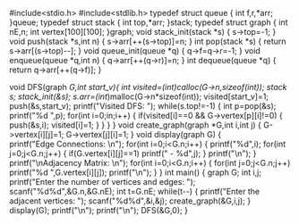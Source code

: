 #include<stdio.h>
#include<stdlib.h>
typedef struct queue 
{
    int f,r,*arr;
}queue;
typedef struct stack
{
    int top,*arr;
}stack;
typedef struct graph
{
    int nE,n;
    int vertex[100][100];
}graph;
void stack_init(stack *s)
{
    s->top=-1;
}
void push(stack *s,int n)
{
    s->arr[++(s->top)]=n;
}
int pop(stack *s)
{
    return s->arr[(s->top)--];
}
void queue_init(queue *q)
{
    q->f=q->r=-1;
}
void enqueue(queue *q,int n)
{
    q->arr[++(q->r)]=n;
}
int dequeue(queue *q)
{
    return q->arr[++(q->f)];
}

void DFS(graph *G,int start_v){
    int *visited=(int*)calloc(G->n,sizeof(int));
    stack s;
    stack_init(&s);
    s.arr=(int*)malloc(G->n*sizeof(int));
    visited[start_v]=1;
    push(&s,start_v);
    printf("Visited DFS: ");
    while(s.top!=-1)
    {
        int p=pop(&s);
        printf("%d ",p);
        for(int i=0;i<G->n;i++)
        {
            if(visited[i]==0 && G->vertex[p][i]!=0)
            {
                push(&s,i);
                visited[i]=1;
            }
        }
    }
}
void create_graph(graph *G,int i,int j)
{
    G->vertex[i][j]=1;
    G->vertex[j][i]=1;
}
void display(graph G)
{   
    printf("Edge Connections: \n");
    for(int i=0;i<G.n;i++)
    {
        printf("%d",i);
        for(int j=0;j<G.n;j++)
        {
            if(G.vertex[i][j]==1)
                printf(" - %d",j);
        }
        printf("\n");
    }
    printf("\nAdjacency Matrix: \n");
    for(int i=0;i<G.n;i++)
    {
        for(int j=0;j<G.n;j++)
        printf("%d ",G.vertex[i][j]);
        printf("\n");
    }
}
int main()
{
    graph G;
    int i,j;
    printf("Enter the number of vertices and edges: ");
    scanf("%d%d",&G.n,&G.nE);
    int t=G.nE;
    while(t--)
    {
        printf("Enter the adjacent vertices: ");
        scanf("%d%d",&i,&j);
        create_graph(&G,i,j);
    }
    display(G);
    printf("\n");
    printf("\n");
    DFS(&G,0);
}




